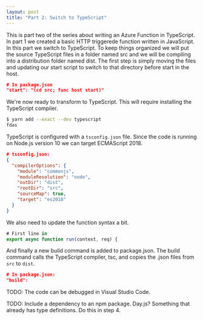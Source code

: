 ```yaml
---
layout: post
title: "Part 2: Switch to TypeScript"
---
```


This is part two of the series about writing an Azure Function in TypeScript. In part 1 we created a basic HTTP triggerede function written in JavaScript. In this part we switch to TypeScript.
To keep things organized we will put the source TypeScript files in a folder named src and we will be compiling into a distribution folder named dist.
The first step is simply moving the files and updating our start script to switch to that directory before start in the host.

```json
# In package.json
"start": "(cd src; func host start)"
```

We're now ready to transform to TypeScript. This will require installing the TypeScript compiler.

```bash
$ yarn add --exact --dev typescript
fdas
```

TypeScript is configured with a `tsconfig.json` file. Since the code is running on Node.js version 10 we can target ECMAScript 2018.

```json
# tsconfig.json:
{
  "compilerOptions": {
    "module": "commonjs",
    "moduleResolution": "node",
    "outDir": "dist",
    "rootDir": "src",
    "sourceMap": true,
    "target": "es2018"
  }
}
```

We also need to update the function syntax a bit.

```typescript
# First line in
export async function run(context, req) {
```

And finally a new build command is added to package.json. The build command calls the TypeScript compiler, tsc, and copies the .json files from `src` to `dist`.

```json
# In package.json:
"build":
```

TODO: The code can be debugged in Visual Studio Code.

TODO: Include a dependency to an npm package. Day.js? Something that already has type definitions. Do this in step 4.
